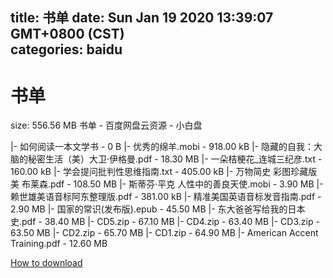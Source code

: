 
title: 书单
date: Sun Jan 19 2020 13:39:07 GMT+0800 (CST)    
categories: baidu
---

# 书单
size: 556.56 MB
 书单 - 百度网盘云资源 - 小白盘
 
|- 如何阅读一本文学书 - 0 B
|- 优秀的绵羊.mobi - 918.00 kB
|- 隐藏的自我：大脑的秘密生活（美）大卫·伊格曼.pdf - 18.30 MB
|- 一朵桔梗花_连城三纪彦.txt - 160.00 kB
|- 学会提问批判性思维指南.txt - 405.00 kB
|- 万物简史 彩图珍藏版 美 布莱森.pdf - 108.50 MB
|- 斯蒂芬·平克 人性中的善良天使.mobi - 3.90 MB
|- 赖世雄美语音标阿东整理版.pdf - 381.00 kB
|- 精准美国英语音标发音指南.pdf - 2.90 MB
|- 国家的常识(发布版).epub - 45.50 MB
|- 东大爸爸写给我的日本史.pdf - 38.40 MB
|- CD5.zip - 67.10 MB
|- CD4.zip - 63.40 MB
|- CD3.zip - 63.50 MB
|- CD2.zip - 65.70 MB
|- CD1.zip - 64.90 MB
|- American Accent Training.pdf - 12.60 MB

[How to download](https://bpcam.bemobtrk.com/go/2ceec3aa-1ca2-46d6-b9ff-aaa5c184517c?jno=2273)